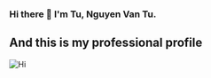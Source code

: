 ### Hi there 👋 I'm Tu, Nguyen Van Tu. 
And this is my professional profile
---

<!--
**tunv1998/tunv1998** is a ✨ _special_ ✨ repository because its `README.md` (this file) appears on your GitHub profile.

Here are some ideas to get you started:

- 🔭 I’m currently working on ...
- 🌱 I’m currently learning ...
- 👯 I’m looking to collaborate on ...
- 🤔 I’m looking for help with ...
- 💬 Ask me about ...
- 📫 How to reach me: ...
- 😄 Pronouns: ...
- ⚡ Fun fact: ...
-->

![Hi](https://media.giphy.com/media/xTk9ZY0C9ZWM2NgmCA/source.gif)
